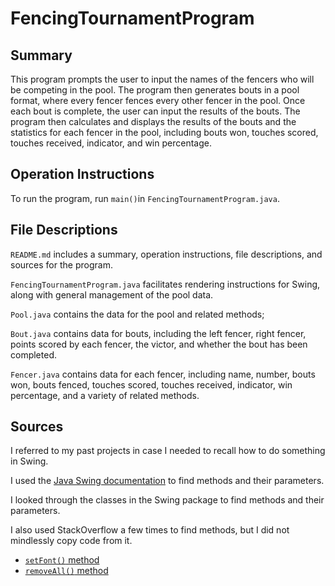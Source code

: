 # FencingTournamentProgram

## Summary
This program prompts the user to input the names of the fencers who will be competing in the pool. The program then generates bouts in a pool format, where every fencer fences every other fencer in the pool. Once each bout is complete, the user can input the results of the bouts. The program then calculates and displays the results of the bouts and the statistics for each fencer in the pool, including bouts won, touches scored, touches received, indicator, and win percentage.

## Operation Instructions
To run the program, run `main()`in `FencingTournamentProgram.java`.

## File Descriptions
`README.md` includes a summary, operation instructions, file descriptions, and sources for the program. 

`FencingTournamentProgram.java` facilitates rendering instructions for Swing, along with general management of the pool data.

`Pool.java` contains the data for the pool and related methods;

`Bout.java` contains data for bouts, including the left fencer, right fencer, points scored by each fencer, the victor, and whether the bout has been completed.

`Fencer.java` contains data for each fencer, including name, number, bouts won, bouts fenced, touches scored, touches received, indicator, win percentage, and a variety of related methods.

## Sources
I referred to my past projects in case I needed to recall how to do something in Swing.

I used the [Java Swing documentation](https://docs.oracle.com/javase/7/docs/api/javax/swing/package-summary.html) to find methods and their parameters.

I looked through the classes in the Swing package to find methods and their parameters.

I also used StackOverflow a few times to find methods, but I did not mindlessly copy code from it.
* [`setFont()` method](https://stackoverflow.com/questions/22847148/java-text-formatting-bold)
* [`removeAll()` method](https://stackoverflow.com/questions/16869812/how-to-remove-all-children-components-of-a-container)

